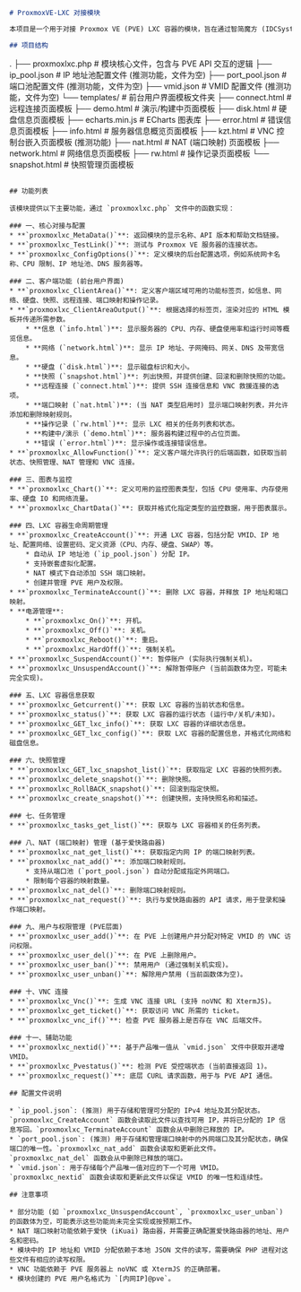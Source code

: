 ```markdown
# ProxmoxVE-LXC 对接模块

本项目是一个用于对接 Proxmox VE (PVE) LXC 容器的模块，旨在通过智简魔方 (IDCSystem) 管理平台简化 LXC 容器的创建、管理和监控。

## 项目结构

```
.
├── proxmoxlxc.php         # 模块核心文件，包含与 PVE API 交互的逻辑
├── ip_pool.json           # IP 地址池配置文件 (推测功能，文件为空)
├── port_pool.json         # 端口池配置文件 (推测功能，文件为空)
├── vmid.json              # VMID 配置文件 (推测功能，文件为空)
└── templates/             # 前台用户界面模板文件夹
    ├── connect.html       # 远程连接页面模板
    ├── demo.html          # 演示/构建中页面模板
    ├── disk.html          # 硬盘信息页面模板
    ├── echarts.min.js     # ECharts 图表库
    ├── error.html         # 错误信息页面模板
    ├── info.html          # 服务器信息概览页面模板
    ├── kzt.html           # VNC 控制台嵌入页面模板 (推测功能)
    ├── nat.html           # NAT (端口映射) 页面模板
    ├── network.html       # 网络信息页面模板
    ├── rw.html            # 操作记录页面模板
    └── snapshot.html      # 快照管理页面模板
```

## 功能列表

该模块提供以下主要功能，通过 `proxmoxlxc.php` 文件中的函数实现：

### 一、核心对接与配置
* **`proxmoxlxc_MetaData()`**: 返回模块的显示名称、API 版本和帮助文档链接。
* **`proxmoxlxc_TestLink()`**: 测试与 Proxmox VE 服务器的连接状态。
* **`proxmoxlxc_ConfigOptions()`**: 定义模块的后台配置选项，例如系统网卡名称、CPU 限制、IP 地址池、DNS 服务器等。

### 二、客户端功能 (前台用户界面)
* **`proxmoxlxc_ClientArea()`**: 定义客户端区域可用的功能标签页，如信息、网络、硬盘、快照、远程连接、端口映射和操作记录。
* **`proxmoxlxc_ClientAreaOutput()`**: 根据选择的标签页，渲染对应的 HTML 模板并传递所需参数。
    * **信息 (`info.html`)**: 显示服务器的 CPU、内存、硬盘使用率和运行时间等概览信息。
    * **网络 (`network.html`)**: 显示 IP 地址、子网掩码、网关、DNS 及带宽信息。
    * **硬盘 (`disk.html`)**: 显示磁盘标识和大小。
    * **快照 (`snapshot.html`)**: 列出快照，并提供创建、回滚和删除快照的功能。
    * **远程连接 (`connect.html`)**: 提供 SSH 连接信息和 VNC 救援连接的选项。
    * **端口映射 (`nat.html`)**: (当 NAT 类型启用时) 显示端口映射列表，并允许添加和删除映射规则。
    * **操作记录 (`rw.html`)**: 显示 LXC 相关的任务列表和状态。
    * **构建中/演示 (`demo.html`)**: 服务器构建过程中的占位页面。
    * **错误 (`error.html`)**: 显示操作或连接错误信息。
* **`proxmoxlxc_AllowFunction()`**: 定义客户端允许执行的后端函数，如获取当前状态、快照管理、NAT 管理和 VNC 连接。

### 三、图表与监控
* **`proxmoxlxc_Chart()`**: 定义可用的监控图表类型，包括 CPU 使用率、内存使用率、硬盘 IO 和网络流量。
* **`proxmoxlxc_ChartData()`**: 获取并格式化指定类型的监控数据，用于图表展示。

### 四、LXC 容器生命周期管理
* **`proxmoxlxc_CreateAccount()`**: 开通 LXC 容器，包括分配 VMID、IP 地址、配置网络、设置密码、定义资源（CPU、内存、硬盘、SWAP）等。
    * 自动从 IP 地址池 (`ip_pool.json`) 分配 IP。
    * 支持嵌套虚拟化配置。
    * NAT 模式下自动添加 SSH 端口映射。
    * 创建并管理 PVE 用户及权限。
* **`proxmoxlxc_TerminateAccount()`**: 删除 LXC 容器，并释放 IP 地址和端口映射。
* **电源管理**:
    * **`proxmoxlxc_On()`**: 开机。
    * **`proxmoxlxc_Off()`**: 关机。
    * **`proxmoxlxc_Reboot()`**: 重启。
    * **`proxmoxlxc_HardOff()`**: 强制关机。
* **`proxmoxlxc_SuspendAccount()`**: 暂停账户 (实际执行强制关机)。
* **`proxmoxlxc_UnsuspendAccount()`**: 解除暂停账户 (当前函数体为空，可能未完全实现)。

### 五、LXC 容器信息获取
* **`proxmoxlxc_Getcurrent()`**: 获取 LXC 容器的当前状态和信息。
* **`proxmoxlxc_status()`**: 获取 LXC 容器的运行状态 (运行中/关机/未知)。
* **`proxmoxlxc_GET_lxc_info()`**: 获取 LXC 容器的详细状态信息。
* **`proxmoxlxc_GET_lxc_config()`**: 获取 LXC 容器的配置信息，并格式化网络和磁盘信息。

### 六、快照管理
* **`proxmoxlxc_GET_lxc_snapshot_list()`**: 获取指定 LXC 容器的快照列表。
* **`proxmoxlxc_delete_snapshot()`**: 删除快照。
* **`proxmoxlxc_RollBACK_snapshot()`**: 回滚到指定快照。
* **`proxmoxlxc_create_snapshot()`**: 创建快照，支持快照名称和描述。

### 七、任务管理
* **`proxmoxlxc_tasks_get_list()`**: 获取与 LXC 容器相关的任务列表。

### 八、NAT (端口映射) 管理 (基于爱快路由器)
* **`proxmoxlxc_nat_get_list()`**: 获取指定内网 IP 的端口映射列表。
* **`proxmoxlxc_nat_add()`**: 添加端口映射规则。
    * 支持从端口池 (`port_pool.json`) 自动分配或指定外网端口。
    * 限制每个容器的映射数量。
* **`proxmoxlxc_nat_del()`**: 删除端口映射规则。
* **`proxmoxlxc_nat_request()`**: 执行与爱快路由器的 API 请求，用于登录和操作端口映射。

### 九、用户与权限管理 (PVE层面)
* **`proxmoxlxc_user_add()`**: 在 PVE 上创建用户并分配对特定 VMID 的 VNC 访问权限。
* **`proxmoxlxc_user_del()`**: 在 PVE 上删除用户。
* **`proxmoxlxc_user_ban()`**: 禁用用户 (通过强制关机实现)。
* **`proxmoxlxc_user_unban()`**: 解除用户禁用 (当前函数体为空)。

### 十、VNC 连接
* **`proxmoxlxc_Vnc()`**: 生成 VNC 连接 URL (支持 noVNC 和 XtermJS)。
* **`proxmoxlxc_get_ticket()`**: 获取访问 VNC 所需的 ticket。
* **`proxmoxlxc_vnc_if()`**: 检查 PVE 服务器上是否存在 VNC 后端文件。

### 十一、辅助功能
* **`proxmoxlxc_nextid()`**: 基于产品唯一值从 `vmid.json` 文件中获取并递增 VMID。
* **`proxmoxlxc_Pvestatus()`**: 检测 PVE 受控端状态 (当前直接返回 1)。
* **`proxmoxlxc_request()`**: 底层 CURL 请求函数，用于与 PVE API 通信。

## 配置文件说明

* `ip_pool.json`: (推测) 用于存储和管理可分配的 IPv4 地址及其分配状态。`proxmoxlxc_CreateAccount` 函数会读取此文件以查找可用 IP，并将已分配的 IP 信息写回。`proxmoxlxc_TerminateAccount` 函数会从中删除已释放的 IP。
* `port_pool.json`: (推测) 用于存储和管理端口映射中的外网端口及其分配状态，确保端口的唯一性。`proxmoxlxc_nat_add` 函数会读取和更新此文件。`proxmoxlxc_nat_del` 函数会从中删除已释放的端口。
* `vmid.json`: 用于存储每个产品唯一值对应的下一个可用 VMID。`proxmoxlxc_nextid` 函数会读取和更新此文件以保证 VMID 的唯一性和连续性。

## 注意事项

* 部分功能 (如 `proxmoxlxc_UnsuspendAccount`, `proxmoxlxc_user_unban`) 的函数体为空，可能表示这些功能尚未完全实现或按预期工作。
* NAT 端口映射功能依赖于爱快 (iKuai) 路由器，并需要正确配置爱快路由器的地址、用户名和密码。
* 模块中的 IP 地址和 VMID 分配依赖于本地 JSON 文件的读写，需要确保 PHP 进程对这些文件有相应的读写权限。
* VNC 功能依赖于 PVE 服务器上 noVNC 或 XtermJS 的正确部署。
* 模块创建的 PVE 用户名格式为 `[内网IP]@pve`。
